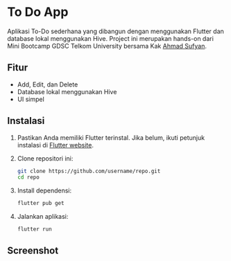 # To Do App

Aplikasi To-Do sederhana yang dibangun dengan menggunakan Flutter dan database lokal menggunakan Hive.
Project ini merupakan hands-on dari Mini Bootcamp GDSC Telkom University bersama Kak [Ahmad Sufyan](https://github.com/ahmadsufyan455).

## Fitur

- Add, Edit, dan Delete
- Database lokal menggunakan Hive
- UI simpel

## Instalasi

1. Pastikan Anda memiliki Flutter terinstal. Jika belum, ikuti petunjuk instalasi di [Flutter website](https://flutter.dev/docs/get-started/install).
2. Clone repositori ini:

   ```bash
   git clone https://github.com/username/repo.git
   cd repo
   ```

3. Install dependensi:

   ```bash
   flutter pub get
   ```

4. Jalankan aplikasi:

   ```bash
   flutter run
   ```

## Screenshot
